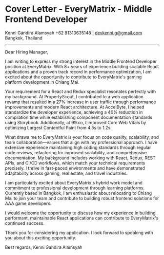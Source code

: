 # Cover Letter - EveryMatrix - Middle Frontend Developer

Kenni Gandira Alamsyah
+62 81313635148 | devkenni.g@gmail.com
Bangkok, Thailand

---

Dear Hiring Manager,

I am writing to express my strong interest in the Middle Frontend Developer position at EveryMatrix. With 8+ years of experience building scalable React applications and a proven track record in performance optimization, I am excited about the opportunity to contribute to EveryMatrix's gaming platform development in Chiang Mai.

Your requirement for a React and Redux specialist resonates perfectly with my background. At PropertyScout, I contributed to a web application revamp that resulted in a 27% increase in user traffic through performance improvements and modern React architecture. At AccelByte, I helped standardize the developer experience, achieving a 40% reduction in compilation time while establishing component documentation standards using Storybook. Additionally, at 99.co, I improved Core Web Vitals by optimizing Largest Contentful Paint from 4.5s to 1.2s.

What draws me to EveryMatrix is your focus on code quality, scalability, and team collaboration—values that align with my professional approach. I have extensive experience maintaining high coding standards through regular code reviews, refactoring for improved scalability, and comprehensive documentation. My background includes working with React, Redux, REST APIs, and CI/CD workflows, which match your technical requirements precisely. I thrive in fast-paced environments and have demonstrated adaptability across gaming, real estate, and travel industries.

I am particularly excited about EveryMatrix's hybrid work model and commitment to professional development through learning platforms. Currently based in Bangkok, I am enthusiastic about relocating to Chiang Mai to join your team and contribute to building robust frontend solutions for AAA game developers.

I would welcome the opportunity to discuss how my experience in building performant, maintainable React applications can contribute to EveryMatrix's continued success.

Thank you for considering my application. I look forward to speaking with you about this exciting opportunity.

Best regards,
Kenni Gandira Alamsyah